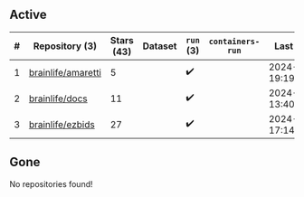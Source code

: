 ## Active
| # | Repository (3) | Stars (43) | Dataset | `run` (3) | `containers-run` | Last Modified |
| --- | --- | --- | --- | --- | --- | --- |
| 1 | [brainlife/amaretti](https://github.com/brainlife/amaretti) | 5 |  | :heavy_check_mark: |  | 2024-09-01 19:19:29+00:00 |
| 2 | [brainlife/docs](https://github.com/brainlife/docs) | 11 |  | :heavy_check_mark: |  | 2024-12-10 13:40:46+00:00 |
| 3 | [brainlife/ezbids](https://github.com/brainlife/ezbids) | 27 |  | :heavy_check_mark: |  | 2024-12-04 17:14:23+00:00 |

## Gone
No repositories found!
